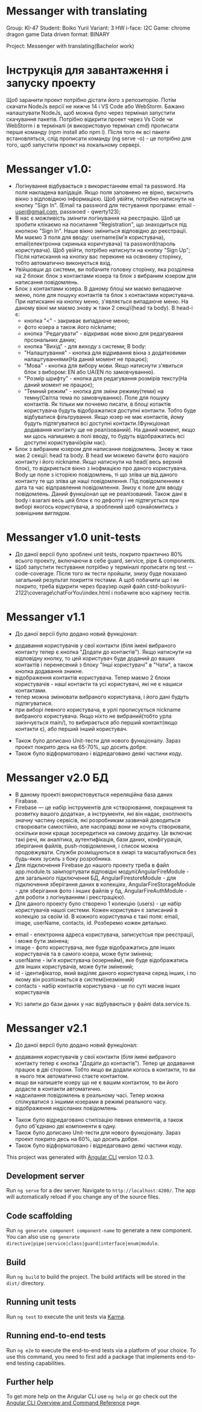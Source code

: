 # Messanger with translating

Group: KI-47
Student: Boiko Yurii
Variant: 3
HW i-face: I2C
Game: chrome dragon game
Data driven format: BINARY

Project: Messenger with translating(Bachelor work)

# Інструкція для завантаження і запуску проекту
Щоб заранити проект потрібно дістати його з репозиторію. Потім скачати NodeJs версії не нижче 14 і VS Code або WebStorm. Бажано налаштувати NodeJs, щоб можна було через термінал запустити скачування пакетів. Потрібно відкрити проект через Vs Code чи WebStorm і в терміналі (я використовую термінал cmd) прописати перше команду (npm install або npm i). Після  того як всі пакети встановляться, слід прописати команду (ng serve -o) - це потрібно для того, щоб запустити проект на локальному сервері.

# Messanger v1.0:
 - Логінування відбувається з використанням email та password. На поля накладена валідація. Якщо поля заповнено не вірно, вискочить вікно з відповідною інформацією. Щоб увійти, потрібно натиснути на кнопку "Sign In". (Email та password для тестування програми: email - user@gmail.com, passwoed - qwerty123);
 - В нас є можливість змінити логінування на реєстрацію. Щоб це зробити клікаємо на посилання "Registration", що знаходиться під кнопкою "Sign In". Наше вікно зміниться відповідно до реєстрації. Ми маємо 3 поля для вводу: username(ім'я користувача), email(електронна скринька коричтувача) та password(пароль користувача). Щоб увійти, потрібно натиснути на кнопку "Sign Up"; Після натискання на кнопку вас перекине на освновну сторінку, тобто автоматично виконується вхід.
 -  Увійшовши до системи, ви побачите головну сторінку, яка розділена на 2 блоки: блок з контактами юзера та блок з вибраним юзером для написання повідомлень. 
 - Блок з контактами юзера. В даному блоці ми маємо випадаюче меню, поле для пошуку контактів та блок з контактами користувача. При натисканні на кнопку меню, з'являється випадаюче меню. На даному вікні ми маємо знову ж таки 2 секції(head та body). В head-і є:
   * кнопка "<" - закриває випадаюче меню;
   * фото юзера а також його nickname;
   * кнопка "Редагувати" - відкриває нове вікно для редагування прсональних даних;
   * кнопка "Вихід" - для виходу з системи;
 В body:
   * "Налаштування" - кнопка для відривання вікна з додатковими налаштуваннями(На даний момент не працює);
   * "Мова" - кнопка для вибору мови. Якщо натиснути з'явиться блок з вибором: EN або UA(EN по замовчуванню).
   * "Розмір шрифту" - кнопка для редагування розмірів тексту(На даний момент не працює);
   * "Темний режим" - кнопка для зміни режиму(теми) на темну(Світла тема по замовчуванню).
  Поле для пошуку контактів. Як тільки ми почнемо писати, в блоці котактів користувача будуть відображатися доступні контакти. Тобто буде відбуватися фільтрування. Якщо юзер не має контактів, йому будуть підтягуватися всі доступні контакти.(Функціонал додавання контакту ще не реалізований). На даний момент, якщо ми щось напишемо в полі вводу, то будуть відображатись всі доступні користувачі(крім нас).
 - Блок з вибраним юзером для написання повідомлень. Знову ж таки має 2 секції: head та body. В head ми можемо бачити фото нашого контакту і його nickname. Якщо натиснути на head( весь верхній блок), то відкриється вікно з інофмацією про даного користувача. Body це поле з історією повідомлень, ті що зліва це від даного контакту те що зліва це наші повідомлення. Під повідомленням є дата та час відправлення повідомлення. Знизу є поле для вводу повідомлень. Даний функціонал ще не реалізований. Також дані в body і взагалі весь цей блок є по дефолту і не підтягується при виборі якогось користувача, а зроблений щоб ознайомитись з зовнішним виглядом.

 # Messanger v1.0 unit-tests
  - До даної версії було зроблені unit tests, покрито практично 80% всього проекту, включаючи в себе guard, service, pipe & components.
  - Щоб запустити тестування потрібно у терміналі прописати ng test --code-coverage. Після того як тести пройшли, знизу буде показано загальний результат покриття тестами. А щоб побачити що і як покрито, треба відкрити через браузер оцей файл cstd-boikoyurii-2122\coverage\chatForYou\index.html і побачите всю картину тестів.

 # Messanger v1.1 
 - До даної версії було додано новий функціонал:
  * додавання користувачів у свої контакти (біля імені вибраного контакту тепер є кнопка "Додати до контактів"). Якщо натиснути на відповідну кнопку, то цей користувач буде доданий до ваших контактів і перенесений з блоку "Інші користувачі" в "Чати", а також кнопка додавання зникне.
  * відображення контактів користувача. Тепер маємо 2 блоки користувачів - наші контакти та усі користувачі, які не є нашиси контактами.
  * тепер можна змінювати вибраного користувача, і його дані будуть підтягуватися. 
  * при виборі певного користувача, в урлі прописується nickname вибраного користувача. Якщо ніхто не вибраний(тобто урла закінчується main/), то вибирається або перший контакт(якщо контакти є), або перший інший користувач.
 - Також було дописано Unit-тести для нового функціоналу. Зараз проект покрито десь на 65-70%, що досить добре.
 - Також було відформатовано і відредаговано деякі частини коду.

 # Messanger v2.0 БД
 - В даному проекті використовується нереляційна база даних Firabase.
 - Firebase — це набір інструментів для «створювання, покращення та розвитку вашого додатка», а інструменти, які він надає, охоплюють значну частину сервісів, які розробникам зазвичай доводиться створювати самостійно, але насправді вони не хочуть створювати, оскільки вони краще зосередитися на самому додатку. Це включає такі речі, як аналітика, аутентифікація, бази даних, конфігурація, зберігання файлів, push-повідомлення, і список можна продовжувати. Служби розміщуються в хмарі та масштабуються без будь-яких зусиль з боку розробника.
 - Для підключення Firebase до нашого проекту треба в файл app.module.ts заімпортувати відповідні модулі(AngularFireModule - для загального підключення БД, AngularFirestoreModule - для  підключення зберігання даних в колекціях, AngularFireStorageModule - для зберігання фото і інших файлів у бд, AngularFireAuthModule - для роботи з логінуванням і реєстрацією).
 - Для даного проекту було створено 1 колекцію (users) - це набір користувачів нашої системи. Кожен користувач є записаний в колекцію за своїм id. В кожного користувача є такі поля: email, image, userName, contacts, id. Розберемо кожен детально. 
  * email - електронна адреса користувача, записуєтсья при реєстрації, і може бути змінена;
  * image - фото користувача, яке буде відображатись для інших користувачів та в самого юзера, може бути змінена;
  * userName - ім'я користувача (юзернейм), яке буде відображатись для інших користувачів, може бути змінений;
  * id - ідентифікатор, який виділяє даного користувача серед інших, і по якому він розпізнається в системі(незмінний)
  * contacts - набір контактів користувача - це по суті масив інших користувачів
 - Усі запити до бази даних у нас відбуваються у файлі data.service.ts.

 # Messanger v2.1 
  - До даної версії було додано новий функціонал:
  * додавання користувачів у свої контакти (біля імені вибраного контакту тепер є кнопка "Додати до контактів"). Тепер це додавання працює в дві сторони. Тобто якщо ви додали когось в контакти, то ви в нього теж автоматично стаєте контактом.
  * якщо ви напишете юзеру що не є вашим контактом, то ви його додасте в контакти автоматично.
  * надсилання повідомлень в реальному часі. Тепер можна спілкуватися з іншими юзерами в режимі реального часу.
  * відображення надісланих повідомлень.
 - Також було відредаговано стилізацію певних елементів, а також було об'єднано дві компоненти в одну.
 - Також було дописано Unit-тести для нового функціоналу. Зараз проект покрито десь на 60%, що досить добре.
 - Також було відформатовано і відредаговано деякі частини коду.

This project was generated with [Angular CLI](https://github.com/angular/angular-cli) version 12.0.3.

## Development server

Run `ng serve` for a dev server. Navigate to `http://localhost:4200/`. The app will automatically reload if you change any of the source files.

## Code scaffolding

Run `ng generate component component-name` to generate a new component. You can also use `ng generate directive|pipe|service|class|guard|interface|enum|module`.

## Build

Run `ng build` to build the project. The build artifacts will be stored in the `dist/` directory.

## Running unit tests

Run `ng test` to execute the unit tests via [Karma](https://karma-runner.github.io).

## Running end-to-end tests

Run `ng e2e` to execute the end-to-end tests via a platform of your choice. To use this command, you need to first add a package that implements end-to-end testing capabilities.

## Further help

To get more help on the Angular CLI use `ng help` or go check out the [Angular CLI Overview and Command Reference](https://angular.io/cli) page.
